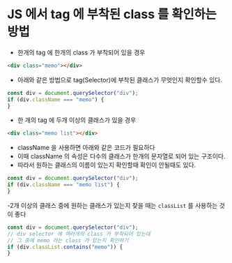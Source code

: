 # JS 에서 tag 에 부착된 class 를 확인하는 방법

- 한개의 tag 에 한개의 class 가 부착되어 있을 경우

```html
<div class="memo"></div>
```

- 아래와 같은 방법으로 tag(Selector)에 부착된 클래스가 무엇인지 확인할수 있다.

```javascript
const div = document.querySelector("div");
if (div.className === "memo") {
}
```

- 한 개의 tag 에 두개 이상의 클래스가 있을 경우

```html
<div class="memo list"></div>
```

- className 을 사용하면 아래와 같은 코드가 필요하다
- 이때 className 의 속성은 다수의 클래스가 한개의 문자열로 되어 있는 구조이다.
- 따라서 원하는 클래스의 이름이 있는지 확인할때 확인이 안될때도 있다.

```javascript
const div = document.querySelector("div");
if (div.className === "memo list") {
}
```

-2개 이상의 클래스 중에 원하는 클래스가 있는지 찾을 때는 `classList` 를 사용하는 것이 좋다

```javascript
const div = document.querySelector("div");
// div selector 에 여러개의 class 가 부착되어 있는데
// 그 중에 memo 라는 class 가 있는지 확인하기
if (div.classList.contains("memo")) {
}
```
